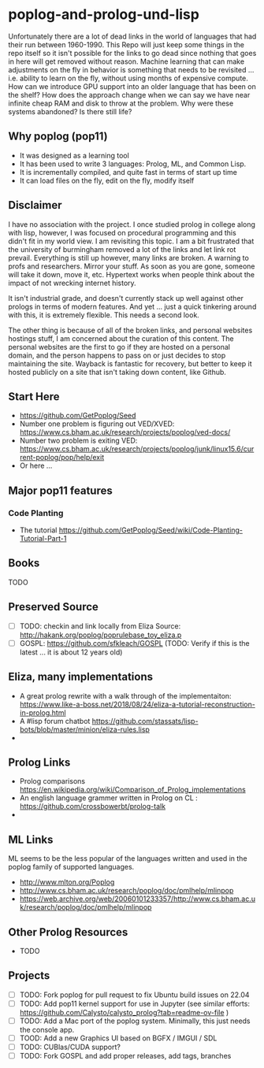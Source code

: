 # poplog-and-prolog-und-lisp

Unfortunately there are a lot of dead links in the world of languages that had their run between 1960-1990.  This Repo will just keep some things in the repo itself so it isn't possible for the links to go dead since nothing that goes in here will get removed without reason.  Machine learning that can make adjustments on the fly in behavior is something that needs to be revisited ... i.e. ability to learn on the fly, without using months of expensive compute.  How can we introduce GPU support into an older language that has been on the shelf?  How does the approach change when we can say we have near infinite cheap RAM and disk to throw at the problem.  Why were these systems abandoned?  Is there still life?

## Why poplog (pop11)

- It was designed as a learning tool
- It has been used to write 3 languages: Prolog, ML, and Common Lisp.
- It is incrementally compiled, and quite fast in terms of start up time
- It can load files on the fly, edit on the fly, modify itself

## Disclaimer

I have no association with the project.  I once studied prolog in college along with lisp, however, I was focused on procedural programming and this didn't fit in my world view.  I am revisiting this topic.  I am a bit frustrated that the university of burmingham removed a lot of the links and let link rot prevail.  Everything is still up however, many links are broken.  A warning to profs and researchers.  Mirror your stuff.  As soon as you are gone, someone will take it down, move it, etc.  Hypertext works when people think about the impact of not wrecking internet history.

It isn't industrial grade, and doesn't currently stack up well against other prologs in terms of modern features.  And yet ... just a quick tinkering around with this, it is extremely flexible.   This needs a second look.

The other thing is because of all of the broken links, and personal websites hostings stuff, I am concerned about the curation of this content.  The personal websites are the first to go if they are hosted on a personal domain, and the person happens to pass on or just decides to stop maintaining the site.  Wayback is fantastic for recovery, but better to keep it hosted publicly on a site that isn't taking down content, like Github.

## Start Here

- https://github.com/GetPoplog/Seed
- Number one problem is figuring out VED/XVED: https://www.cs.bham.ac.uk/research/projects/poplog/ved-docs/
- Number two problem is exiting VED: https://www.cs.bham.ac.uk/research/projects/poplog/junk/linux15.6/current-poplog/pop/help/exit
- Or here ...

## Major pop11 features

### Code Planting

- The tutorial https://github.com/GetPoplog/Seed/wiki/Code-Planting-Tutorial-Part-1

## Books

TODO

## Preserved Source

- [ ] TODO: checkin and link locally from Eliza Source: http://hakank.org/poplog/poprulebase_toy_eliza.p
- [ ] GOSPL: https://github.com/sfkleach/GOSPL (TODO: Verify if this is the latest ... it is about 12 years old)

## Eliza, many implementations

- A great prolog rewrite with a walk through of the implementaiton: https://www.like-a-boss.net/2018/08/24/eliza-a-tutorial-reconstruction-in-prolog.html
- A #lisp forum chatbot https://github.com/stassats/lisp-bots/blob/master/minion/eliza-rules.lisp
- 
## Prolog Links

- Prolog comparisons https://en.wikipedia.org/wiki/Comparison_of_Prolog_implementations
- An english language grammer written in Prolog on CL : https://github.com/crossbowerbt/prolog-talk
- 
## ML Links

ML seems to be the less popular of the languages written and used in the poplog family of supported languages.  

- http://www.mlton.org/Poplog
- http://www.cs.bham.ac.uk/research/poplog/doc/pmlhelp/mlinpop
- https://web.archive.org/web/20060101233357/http://www.cs.bham.ac.uk/research/poplog/doc/pmlhelp/mlinpop


## Other Prolog Resources

- TODO

## Projects

- [ ] TODO: Fork poplog for pull request to fix Ubuntu build issues on 22.04
- [ ] TODO: Add pop11 kernel support for use in Jupyter (see similar efforts: https://github.com/Calysto/calysto_prolog?tab=readme-ov-file )
- [ ] TODO: Add a Mac port of the poplog system.  Minimally, this just needs the console app.
- [ ] TOOD: Add a new Graphics UI based on BGFX / IMGUI / SDL
- [ ] TODO: CUBlas/CUDA support?
- [ ] TODO: Fork GOSPL and add proper releases, add tags, branches
